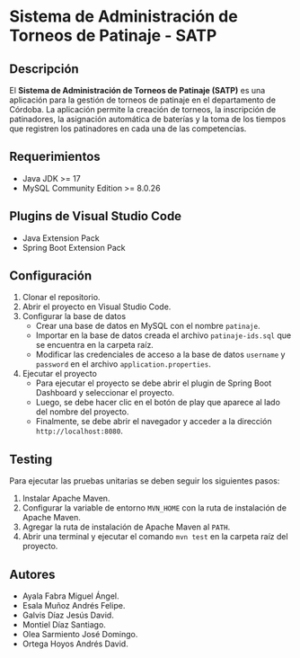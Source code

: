 # Sistema de Administración de Torneos de Patinaje - SATP
## Descripción
El **Sistema de Administración de Torneos de Patinaje (SATP)** es una aplicación para la gestión de torneos de patinaje en el departamento de Córdoba. La aplicación permite la creación de torneos, la inscripción de patinadores, la asignación automática de baterías y la toma de los tiempos que registren los patinadores en cada una de las competencias.

## Requerimientos
- Java JDK >= 17
- MySQL Community Edition >= 8.0.26

## Plugins de Visual Studio Code
- Java Extension Pack
- Spring Boot Extension Pack

## Configuración
1. Clonar el repositorio.
2. Abrir el proyecto en Visual Studio Code.
3. Configurar la base de datos
    - Crear una base de datos en MySQL con el nombre `patinaje`.
    - Importar en la base de datos creada el archivo `patinaje-ids.sql` que se encuentra en la carpeta raíz.
    - Modificar las credenciales de acceso a la base de datos `username` y `password` en el archivo `application.properties`.
4. Ejecutar el proyecto
    - Para ejecutar el proyecto se debe abrir el plugin de Spring Boot Dashboard y seleccionar el proyecto.
    - Luego, se debe hacer clic en el botón de play que aparece al lado del nombre del proyecto.
    - Finalmente, se debe abrir el navegador y acceder a la dirección `http://localhost:8080`.
  
## Testing
Para ejecutar las pruebas unitarias se deben seguir los siguientes pasos:
1. Instalar Apache Maven.
2. Configurar la variable de entorno `MVN_HOME` con la ruta de instalación de Apache Maven.
3. Agregar la ruta de instalación de Apache Maven al `PATH`.
4. Abrir una terminal y ejecutar el comando `mvn test` en la carpeta raíz del proyecto.

## Autores
- Ayala Fabra Miguel Ángel.
- Esala Muñoz Andrés Felipe.
- Galvis Díaz Jesús David.
- Montiel Díaz Santiago.
- Olea Sarmiento José Domingo.
- Ortega Hoyos Andrés David.
